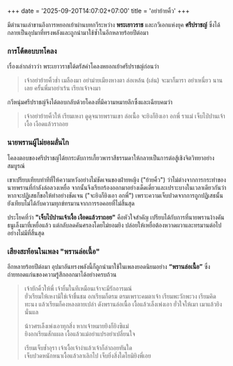 +++
date = '2025-09-20T14:07:02+07:00'
title = 'อย่าย้ายคิ้ว'
+++

มีตำนานเล่าขานถึงการหยอกเย้าผ่านบทกวีระหว่าง **พระเยาวราช** และกวีเอกแห่งยุค **ศรีปราชญ์** ซึ่งได้กลายเป็นอุปมาที่ทรงพลังและถูกนำมาใช้ซ้ำในอีกหลายร้อยปีต่อมา

### การโต้ตอบบทโคลง

เรื่องเล่ากล่าวว่า พระเยาวราชได้ตรัสคำโคลงหยอกเย้าศรีปราชญ์ก่อนว่า

> เจ้าอย่าย้ายคิ้วช่ำ เมลืองมา
> อย่าม่ายเมียงหางตา ล่อเหล้น (เล่น)
> จะมาก็มารา อย่าเหนี่ยว นานเลย
> ครั้นพี่มาอย่าเร้น เรียกเจ้าจงมา

กวีหนุ่มศรีปราชญ์จึงได้ตอบกลับด้วยโคลงที่มีความหมายลึกซึ้งและเฉียบคมว่า

> เจ้าอย่าย้ายคิ้วให้ เรียมเหงา
> ดูดุจนายพรานเขา ล่อเนื้อ
> จะยิงก็ยิงเอา อกพี่ ราแม่
> เจ็บไป่ปานเจ้าเงื้อ เงือดแล้วราถอย

### นายพรานผู้ไม่ยอมลั่นไก

โคลงตอบของศรีปราชญ์ได้ยกระดับการเกี้ยวพาราสีธรรมดาให้กลายเป็นการต่อสู้เชิงจิตวิทยาอย่างสมบูรณ์

เขาเปรียบเทียบท่าทีที่ให้ความหวังอย่างไม่ชัดเจนของฝ่ายหญิง ("ย้ายคิ้ว") ว่าไม่ต่างจากการกระทำของนายพรานที่กำลังล่อลวงเหยื่อ จากนั้นจึงเรียกร้องออกมาอย่างเด็ดเดี่ยวและเปราะบางในเวลาเดียวกันว่า หากจะปฏิเสธก็ขอให้ทำอย่างชัดเจน ("จะยิงก็ยิงเอา อกพี่") เพราะความเจ็บปวดจากการถูกปฏิเสธนั้น ยังเทียบไม่ได้กับความทุกข์ทรมานจากการรอคอยที่ไม่สิ้นสุด

ประโยคที่ว่า **"เจ็บไป่ปานเจ้าเงื้อ เงือดแล้วราถอย"** คือหัวใจสำคัญ เปรียบได้กับการที่นายพรานง้างคันธนูเล็งมาที่เหยื่อแล้ว แต่กลับลดคันศรลงโดยไม่ยอมยิง ปล่อยให้เหยื่อต้องหวาดผวาและทรมานต่อไปอย่างไม่มีที่สิ้นสุด

### เสียงสะท้อนในเพลง "พรานล่อเนื้อ"

อีกหลายร้อยปีต่อมา อุปมาอันทรงพลังนี้ก็ถูกนำมาใช้ในเพลงยอดนิยมอย่าง **“พรานล่อเนื้อ”** ซึ่งถ่ายทอดแก่นของความรู้สึกออกมาได้อย่างครบถ้วน

> เจ้ายักคิ้วให้พี่ เจ้ายิ้มในทีเหมือนเจ้าจะมีรักอารมณ์  
> ยั่วเรียมให้เหงามิใช่เจ้าชื่นชม อกเรียมก็ตรม ตรมเพราะคมตาเจ้า
> เรียมพะวักพะวง เรียมคิดทะนง แล้วเรียมก็คงหลงตายเปล่า
> ดังพรานล่อเนื้อ เงื้อแล้วเล็งเพ่งเอา ยั่วใจให้เมา เมาแล้วยิงนั่นแล
> 
> น้าวศรเล็งเพ่งเอาทุกสิ่ง หากเจ้าหมายยิงก็ยิงซิแม่  
> ยิงอกเรียมสักแผล เงื้อแล้วแม่อย่าแปรอย่าเปลี่ยนใจ
>
> เรียมเจ็บช้ำอุรา เจ้าเงื้อเจ้าง่าแล้วเจ้าก็ล่าถอยทันใด  
> เจ็บปวดหนักหนาเงื้อแล้วลาเลิกไป เจ็บยิ่งสิ่งใดไยมิยิงพี่เอย